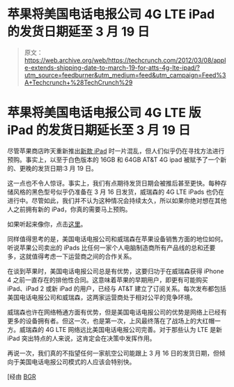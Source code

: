 # 苹果将美国电话电报公司 4G LTE iPad 的发货日期延至 3 月 19 日

> 原文：<https://web.archive.org/web/https://techcrunch.com/2012/03/08/apple-extends-shipping-date-to-march-19-for-atts-4g-lte-ipad/?utm_source=feedburner&utm_medium=feed&utm_campaign=Feed%3A+Techcrunch+%28TechCrunch%29>

# 苹果将美国电话电报公司 4G LTE 版 iPad 的发货日期延长至 3 月 19 日

尽管苹果商店昨天重新推出[新款 iPad](https://web.archive.org/web/20221007040448/https://beta.techcrunch.com/2012/03/07/apple-announces-a-retina-equipped-ipad-its-just-called-ipad/) 时一片混乱，但人们似乎仍在寻找方法进行预购。事实上，以至于白色版本的 16GB 和 64GB AT&T 4G ipad 被赋予了一个新的、更晚的发货日期:3 月 19 日。

这一点也不令人惊讶。事实上，我们有点期待发货日期会被推后甚至更快。每种存储风格的黑色型号似乎仍准备在 3 月 16 日发货，威瑞森的 4G LTE iPads 也仍在进行中。尽管如此，我们并不认为这种情况会持续太久，所以如果你绝对想在其他人之前拥有新的 iPad，你真的需要马上预购。

如果听起来像你，点击[这里](https://web.archive.org/web/20221007040448/http://store.apple.com/us/browse/home/shop_ipad/family/ipad/select_ipad)。

同样值得思考的是，美国电话电报公司和威瑞森在苹果设备销售方面的地位如何。听说苹果公司卖出的 iPads 比任何一家个人电脑制造商所有产品线的总和还要多，这就值得考虑一下运营商之间的合作关系。

在谈到苹果时，美国电话电报公司总是有优势，这要归功于在威瑞森获得 iPhone 4 之前一直存在的排他性合同。这意味着苹果的早期用户，即更有可能购买 iPad、iPad 2 或新 iPad 的用户，已经与 AT&T 建立了订阅关系。每次发布都包括美国电话电报公司和威瑞森，这两家运营商处于相对公平的竞争环境。

威瑞森也许在网络畅通方面有优势，但是美国电话电报公司的优势是网络上已经有更多的设备拥有者。但这一次，也是第一次，上风最终落在了战场上的大红帽一方。威瑞森的 4G LTE 网络远比美国电话电报公司完善。对于那些认为 LTE 是新 iPad 突出特点的人来说，这肯定会在决策中发挥作用。

再说一次，我们真的不指望任何一家航空公司能跟上 3 月 16 日的发货日期，但倾向于美国电话电报公司模式的人应该会特别快。

[经由 [BGR](https://web.archive.org/web/20221007040448/http://www.bgr.com/2012/03/08/apple-sells-out-of-att-ipads-already/?utm_source=feedburner&utm_medium=feed&utm_campaign=Feed%3A+TheBoyGeniusReport+%28BGR+%7C+Boy+Genius+Report%29&utm_content=Google+Reader)